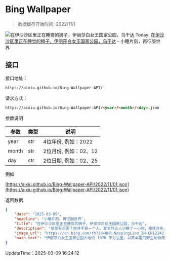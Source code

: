 # Bing Wallpaper

> 数据缓存开始时间: 2022/11/1

![在伊沙沙区里正在睡觉的狮子，伊丽莎白女王国家公园，乌干达](https://cn.bing.com/th?id=OHR.NappingLion_ZH-CN1214312983_1920x1080.webp)
Today: [在伊沙沙区里正在睡觉的狮子，伊丽莎白女王国家公园，乌干达](https://cn.bing.com/th?id=OHR.NappingLion_ZH-CN1214312983_1920x1080.webp) - 小睡片刻，再征服世界

## 接口

接口地址：

```html
https://aixiu.github.io/Bing-Wallpaper-API/
```

请求方式：

```html
https://aixiu.github.io/Bing-Wallpaper-API/<year>/<month>/<day>.json
```

参数说明

| 参数 | 类型 | 说明 |
| - | - | - |
| year | str | 4位年份, 例如：2022 |
| month | str | 2位月份, 例如：02、12 |
| day | str | 2位日期, 例如：02、25 |

例如

[https://aixiu.github.io/Bing-Wallpaper-API/2022/11/01.json](https://aixiu.github.io/Bing-Wallpaper-API/2022/11/01.json)

返回数据

```json
{
    "date": "2025-03-09",
    "headline": "小睡片刻，再征服世界",
    "title": "在伊沙沙区里正在睡觉的狮子，伊丽莎白女王国家公园，乌干达",
    "description": "感觉有点困？你并不是一个人。夏令时让人少睡了一小时，难怪许多人都会感到昏昏欲睡。这正是午睡日存在的原因。这个非官方节日由波士顿大学教授威廉·安东尼及其妻子卡米尔于 1999 年创立，旨在鼓励人们享受高质量的小憩。该节日通常在时钟调快后的第一个星期一庆祝，提醒人们休息对健康至关重要。研究表明，短暂的小憩可以改善情绪、增强专注力并提升记忆力。午睡还与减轻压力和改善心脏健康密切相关。最佳的“能量午睡”时间为20-30分钟，但即便是几分钟的小憩，也能带来一定的恢复效果。",
    "image_url": "https://cn.bing.com/th?id=OHR.NappingLion_ZH-CN1214312983_1920x1080.webp",
    "main_text": "伊丽莎白女王国家公园占地约 1978 平方公里，以其丰富的野生动物而闻名，尤其是鲁昆吉里区的伊沙沙地区，这里因树栖狮子而备受瞩目。"
}
```

UpdataTime：2025-03-09 16:24:12
